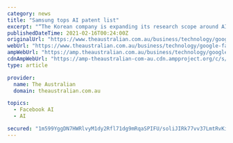```yaml
---
category: news
title: "Samsung tops AI patent list"
excerpt: "“The Korean company is expanding its research scope around AI technologies focused on improving ... Chris Griffith11.00am: Maryland votes to tax Google, Facebook online ad revenue A US state ..."
publishedDateTime: 2021-02-16T00:24:00Z
originalUrl: "https://www.theaustralian.com.au/business/technology/google-facebook-face-new-tax-nightmare/news-story/294e4e6341c6ec441d48b78bc024997f"
webUrl: "https://www.theaustralian.com.au/business/technology/google-facebook-face-new-tax-nightmare/news-story/294e4e6341c6ec441d48b78bc024997f"
ampWebUrl: "https://amp.theaustralian.com.au/business/technology/google-facebook-face-new-tax-nightmare/news-story/294e4e6341c6ec441d48b78bc024997f"
cdnAmpWebUrl: "https://amp-theaustralian-com-au.cdn.ampproject.org/c/s/amp.theaustralian.com.au/business/technology/google-facebook-face-new-tax-nightmare/news-story/294e4e6341c6ec441d48b78bc024997f"
type: article

provider:
  name: The Australian
  domain: theaustralian.com.au

topics:
  - Facebook AI
  - AI

secured: "1m599YggDN7HWRlvyM1dy2Rfl71dg9mRqaSPIFU/soliJIRk77vv37LmtRvKiS8/w/UYZpyN137/YBkzYP/39ONUOSuwStbOVnfvLy4QZ4A/M7nRatko43ohA5QlmHvNvA1c1R2/2WA0SeydA4fxiI98NY946MO4mWtpAtVoHWf8ZjKqzmYLGb+SQjQfRaq14T1pF0crfVCdd02hfQ+ILJOEBk6g8PaPy4BDm5uBWF5zp/UZsc5pnlS8su26uXKdGa6VPygKV41FPTbdi0neFW/nFZEvO4gOqAGHXbrC0Hu21xu8VcpOMm4Z3V16DKXxyOs2ZpYHZhDrTesTzhl9Xq76wWwuyd2v8iK4dOFMAZU=;F90aIj+HKn/0Ae+yKk9DOg=="
---
```



